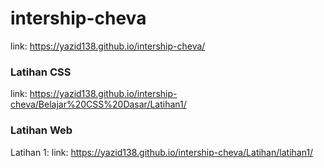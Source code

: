 # intership-cheva

link: https://yazid138.github.io/intership-cheva/

### Latihan CSS
link: https://yazid138.github.io/intership-cheva/Belajar%20CSS%20Dasar/Latihan1/

### Latihan Web
Latihan 1:
link: https://yazid138.github.io/intership-cheva/Latihan/latihan1/
